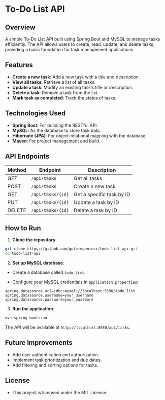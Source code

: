 # To-Do List API

## Overview
A simple To-Do List API built using Spring Boot and MySQL to manage tasks efficiently. The API allows users to create, read, update, and delete tasks, providing a basic foundation for task management applications.

## Features
- **Create a new task**: Add a new task with a title and description.
- **View all tasks**: Retrieve a list of all tasks.
- **Update a task**: Modify an existing task’s title or description.
- **Delete a task**: Remove a task from the list.
- **Mark task as completed**: Track the status of tasks.

## Technologies Used
- **Spring Boot**: For building the RESTful API.
- **MySQL**: As the database to store task data.
- **Hibernate (JPA)**: For object-relational mapping with the database.
- **Maven**: For project management and build.

## API Endpoints

| Method | Endpoint           | Description               |
|--------|--------------------|---------------------------|
| GET    | `/api/tasks`        | Get all tasks             |
| POST   | `/api/tasks`        | Create a new task         |
| GET    | `/api/tasks/{id}`   | Get a specific task by ID |
| PUT    | `/api/tasks/{id}`   | Update a task by ID       |
| DELETE | `/api/tasks/{id}`   | Delete a task by ID       |

## How to Run

1. **Clone the repository**:
```bash
git clone https://github.com/guteingenieur/todo-list-api.git
cd todo-list-api
```

2. **Set up MySQL database**:

- Create a database called `todo_list`.

- Configure your MySQL credentials in `application.properties`:

```properties
spring.datasource.url=jdbc:mysql://localhost:3306/todo_list
spring.datasource.username=your_username
spring.datasource.password=your_password
```

3. **Run the application**:
```bash
mvn spring-boot:run
```
The API will be available at `http://localhost:8080/api/tasks`.


## Future Improvements
- Add user authentication and authorization.
- Implement task prioritization and due dates.
- Add filtering and sorting options for tasks.

## License
- This project is licensed under the MIT License.


